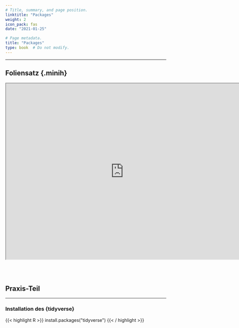 ```yaml
---
# Title, summary, and page position.
linktitle: "Packages"
weight: 2
icon_pack: fas
date: "2021-01-25"

# Page metadata.
title: "Packages"
type: book  # Do not modify.
---
```


<style>
code{
  color: #2a7792;
}
.hljs{
  font-size: 16px
}
.minih{
  font-size: 1px;
  margin: 0px 0px 0px 0px;
}

.highlight {
    position: relative;
}
.highlight pre {
    padding: 15px;
}
.highlight-copy-btn {
    position: absolute;
    top: 7px;
    right: 7px;
    border: 0;
    border-radius: 4px;
    padding: 5px;
    font-size: 0.7em;
    line-height: 1.8;
    color: #fff;
    background-color: #777;
    min-width: 55px;
    text-align: center;
}
.highlight-copy-btn:hover {
    background-color: #666;
}
</style>

---



## Foliensatz {.minih}

<iframe src="https://drive.google.com/file/d/1hcpzHXweyPLRDLIRPj13-0_ePBPf2eTB/preview" width="736" height="552" allow="autoplay"></iframe>


<br></br>

## Praxis-Teil

---


### Installation des {tidyverse}

{{< highlight R >}}
install.packages("tidyverse")
{{< / highlight >}}





<style>
h1 {color: #2a7792;}
</style>



<style>
h1 {color: #2a7792;}
</style>
